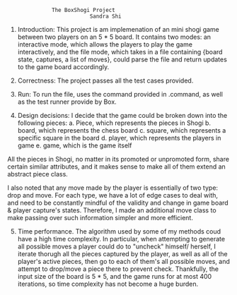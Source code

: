                   The BoxShogi Project  
                              Sandra Shi

1. Introduction: This project is am implemenation of an mini shogi
game between two players on an 5 * 5 board. It contains two modes:
an interactive mode, which allows the players to play the game 
interactively, and the file mode, which takes in a file containing
{board state, captures, a list of moves}, could parse the file and
return updates to the game board accordingly. 

2. Correctness: The project passes all the test cases provided.

3. Run: To run the file, uses the command provided in .command, 
as well as the test runner provide by Box. 

4. Design decisions: I decide that the game could be broken down 
into the following pieces:
a. Piece, which represents the pieces in Shogi
b. board, which represents the chess board
c. square, which represents a specific square in the board
d. player, which represents the players in game
e. game, which is the game itself

All the pieces in Shogi, no matter in its promoted or unpromoted
form, share certain similar attributes, and it makes sense to 
make all of them extend an abstract piece class. 

I also noted that any move made by the player is essentially of two
type: drop and move. For each type, we have a lot of edge cases to 
deal with, and need to be constantly mindful of the validity and 
change in game board & player capture's states. Therefore, I made
an additional move class to make passing over such information
simpler and more efficient. 

5. Time performance. The algorithm used by some of my methods
coud have a high time complexity. In particular, when attempting to 
generate all possible moves a player could do to "uncheck" himself/
herself, I iterate thorugh all the pieces captured by the player, as
well as all of the player's active pieces, then go to each of them's 
all possible moves, and attempt to drop/move a piece there to prevent 
check. Thankfully, the input size of the board is 5 * 5, and the game
runs for at most 400 iterations, so time complexity has not become
a huge burden. 

